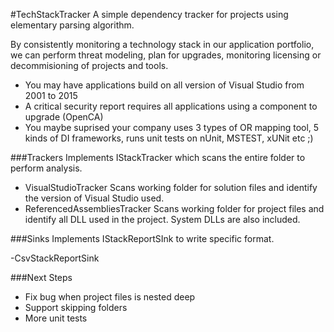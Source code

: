 #TechStackTracker
A simple dependency tracker for projects using elementary parsing algorithm.

By consistently monitoring a technology stack in our application portfolio, we can perform threat modeling, plan for upgrades, monitoring licensing or decommisioning of projects and tools.

- You may have applications build on all version of Visual Studio from 2001 to 2015
- A critical security report requires all applications using a component to upgrade (OpenCA)
- You maybe suprised your company uses 3 types of OR mapping tool, 5 kinds of DI frameworks, runs unit tests on nUnit, MSTEST, xUNit etc ;)

###Trackers
Implements IStackTracker which scans the entire folder to perform analysis.

- VisualStudioTracker
Scans working folder for solution files and identify the version of Visual Studio used.
- ReferencedAssembliesTracker
Scans working folder for project files and identify all DLL used in the project. System DLLs are also included.

###Sinks
Implements IStackReportSInk to write specific format.

-CsvStackReportSink

###Next Steps
- Fix bug when project files is nested deep
- Support skipping folders
- More unit tests